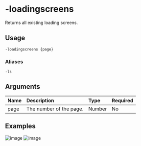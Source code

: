 # -loadingscreens
Returns all existing loading screens.

## Usage
```
-loadingscreens {page}
```

### Aliases
```
-ls
```

## Arguments
Name | Description | Type | Required
:-- | :-- | :-- | :--
page | The number of the page. | Number | No

## Examples
![image]()
![image]()